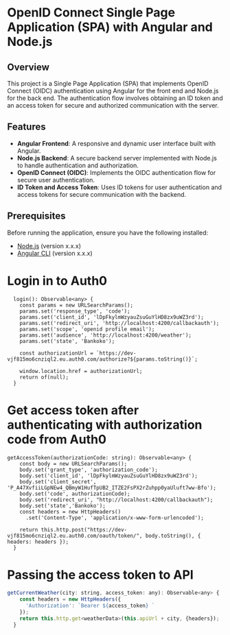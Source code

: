 # OpenID Connect Single Page Application (SPA) with Angular and Node.js

## Overview

This project is a Single Page Application (SPA) that implements OpenID Connect (OIDC) authentication using Angular for the front end and Node.js for the back end. The authentication flow involves obtaining an ID token and an access token for secure and authorized communication with the server.

## Features

- **Angular Frontend**: A responsive and dynamic user interface built with Angular.
- **Node.js Backend**: A secure backend server implemented with Node.js to handle authentication and authorization.
- **OpenID Connect (OIDC)**: Implements the OIDC authentication flow for secure user authentication.
- **ID Token and Access Token**: Uses ID tokens for user authentication and access tokens for secure communication with the backend.

## Prerequisites

Before running the application, ensure you have the following installed:

- [Node.js](https://nodejs.org/) (version x.x.x)
- [Angular CLI](https://cli.angular.io/) (version x.x.x)

# Login in to Auth0
```typescript:
  login(): Observable<any> {
    const params = new URLSearchParams();
    params.set('response_type', 'code');
    params.set('client_id', 'lDpFkylmWzyauZsuGuYlHD8zx9uWZ3rd');
    params.set('redirect_uri', 'http://localhost:4200/callbackauth');
    params.set('scope', 'openid profile email');
    params.set('audience', 'http://localhost:4200/weather');
    params.set('state', 'Bankoko');
  
    const authorizationUrl = `https://dev-vjf815mo6cnziql2.eu.auth0.com/authorize?${params.toString()}`;
    
    window.location.href = authorizationUrl;
    return of(null); 
  }
```
# Get access token after authenticating with authorization code from Auth0
``` typescript: 
getAccessToken(authorizationCode: string): Observable<any> {
    const body = new URLSearchParams();
    body.set('grant_type', 'authorization_code');
    body.set('client_id', 'lDpFkylmWzyauZsuGuYlHD8zx9uWZ3rd');
    body.set('client_secret', 'P_A47XvfiiLGpNEw4_QBmyW1HufTpUB2_ITZE2FsPX2rZuhpp0yaUluft7ww-Bfo');
    body.set('code', authorizationCode);
    body.set('redirect_uri', "http://localhost:4200/callbackauth");
    body.set('state','Bankoko');
    const headers = new HttpHeaders()
      .set('Content-Type', 'application/x-www-form-urlencoded');

    return this.http.post("https://dev-vjf815mo6cnziql2.eu.auth0.com/oauth/token/", body.toString(), { headers: headers });
  }
```

# Passing the access token to API
```javascript
getCurrentWeather(city: string, access_token: any): Observable<any> {
    const headers = new HttpHeaders({
      'Authorization': `Bearer ${access_token} `
    });
    return this.http.get<weatherData>(this.apiUrl + city, {headers});
  }
```
